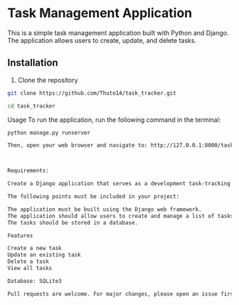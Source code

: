 # Task Management Application

This is a simple task management application built with Python and Django. The application allows users to create, update, and delete tasks.

## Installation

1. Clone the repository
```bash
git clone https://github.com/Thuto14/task_tracker.git

cd task_tracker
```
Usage
To run the application, run the following command in the terminal:

```bash
python manage.py runserver

Then, open your web browser and navigate to: http://127.0.0.1:8000/tasks/



Requirements:

Create a Django application that serves as a development task-tracking portal. The application should allow users to create and manage a list of tasks.

The following points must be included in your project:

The application must be built using the Django web framework.
The application should allow users to create and manage a list of tasks. Users should be able to create a new task, mark a task as complete, and delete a task.
The tasks should be stored in a database.

Features

Create a new task
Update an existing task
Delete a task
View all tasks

Database: SQLite3

Pull requests are welcome. For major changes, please open an issue first to discuss what you would like to change.

